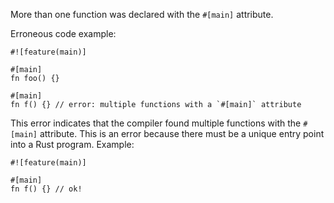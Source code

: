 More than one function was declared with the `#[main]` attribute.

Erroneous code example:

```compile_fail,E0137
#![feature(main)]

#[main]
fn foo() {}

#[main]
fn f() {} // error: multiple functions with a `#[main]` attribute
```

This error indicates that the compiler found multiple functions with the
`#[main]` attribute. This is an error because there must be a unique entry
point into a Rust program. Example:

```
#![feature(main)]

#[main]
fn f() {} // ok!
```
